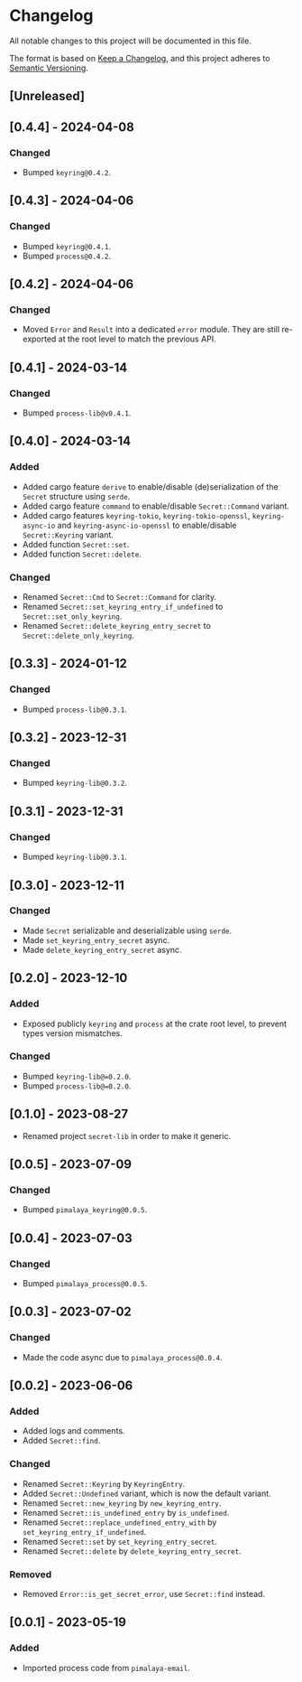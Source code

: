 # Changelog

All notable changes to this project will be documented in this file.

The format is based on [Keep a Changelog](https://keepachangelog.com/en/1.0.0/),
and this project adheres to [Semantic Versioning](https://semver.org/spec/v2.0.0.html).

## [Unreleased]

## [0.4.4] - 2024-04-08

### Changed

- Bumped `keyring@0.4.2`.

## [0.4.3] - 2024-04-06

### Changed

- Bumped `keyring@0.4.1`.
- Bumped `process@0.4.2`.

## [0.4.2] - 2024-04-06

### Changed

- Moved `Error` and `Result` into a dedicated `error` module. They are still re-exported at the root level to match the previous API.

## [0.4.1] - 2024-03-14

### Changed

- Bumped `process-lib@v0.4.1`.

## [0.4.0] - 2024-03-14

### Added

- Added cargo feature `derive` to enable/disable (de)serialization of the `Secret` structure using `serde`.
- Added cargo feature `command` to enable/disable `Secret::Command` variant.
- Added cargo features `keyring-tokio`, `keyring-tokio-openssl`, `keyring-async-io` and `keyring-async-io-openssl` to enable/disable `Secret::Keyring` variant.
- Added function `Secret::set`.
- Added function `Secret::delete`.

### Changed

- Renamed `Secret::Cmd` to `Secret::Command` for clarity.
- Renamed `Secret::set_keyring_entry_if_undefined` to `Secret::set_only_keyring`.
- Renamed `Secret::delete_keyring_entry_secret` to `Secret::delete_only_keyring`.

## [0.3.3] - 2024-01-12

### Changed

- Bumped `process-lib@0.3.1`.

## [0.3.2] - 2023-12-31

### Changed

- Bumped `keyring-lib@0.3.2`.

## [0.3.1] - 2023-12-31

### Changed

- Bumped `keyring-lib@0.3.1`.

## [0.3.0] - 2023-12-11

### Changed

- Made `Secret` serializable and deserializable using `serde`.
- Made `set_keyring_entry_secret` async.
- Made `delete_keyring_entry_secret` async.

## [0.2.0] - 2023-12-10

### Added

- Exposed publicly `keyring` and `process` at the crate root level, to prevent types version mismatches.

### Changed

- Bumped `keyring-lib@=0.2.0`.
- Bumped `process-lib@=0.2.0`.

## [0.1.0] - 2023-08-27

- Renamed project `secret-lib` in order to make it generic.

## [0.0.5] - 2023-07-09

### Changed

- Bumped `pimalaya_keyring@0.0.5`.

## [0.0.4] - 2023-07-03

### Changed

- Bumped `pimalaya_process@0.0.5`.

## [0.0.3] - 2023-07-02

### Changed

- Made the code async due to `pimalaya_process@0.0.4`.

## [0.0.2] - 2023-06-06

### Added

- Added logs and comments.
- Added `Secret::find`.

### Changed

- Renamed `Secret::Keyring` by `KeyringEntry`.
- Added `Secret::Undefined` variant, which is now the default variant.
- Renamed `Secret::new_keyring` by `new_keyring_entry`.
- Renamed `Secret::is_undefined_entry` by `is_undefined`.
- Renamed `Secret::replace_undefined_entry_with` by `set_keyring_entry_if_undefined`.
- Renamed `Secret::set` by `set_keyring_entry_secret`.
- Renamed `Secret::delete` by `delete_keyring_entry_secret`.

### Removed

- Removed `Error::is_get_secret_error`, use `Secret::find` instead.

## [0.0.1] - 2023-05-19

### Added

- Imported process code from `pimalaya-email`.
